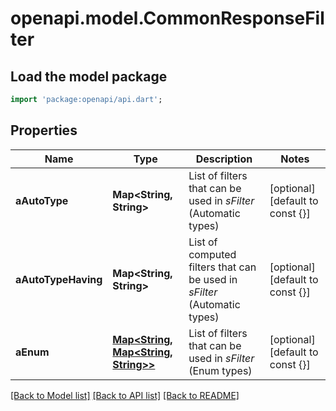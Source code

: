 # openapi.model.CommonResponseFilter

## Load the model package
```dart
import 'package:openapi/api.dart';
```

## Properties
Name | Type | Description | Notes
------------ | ------------- | ------------- | -------------
**aAutoType** | **Map<String, String>** | List of filters that can be used in *sFilter* (Automatic types) | [optional] [default to const {}]
**aAutoTypeHaving** | **Map<String, String>** | List of computed filters that can be used in *sFilter* (Automatic types) | [optional] [default to const {}]
**aEnum** | [**Map<String, Map<String, String>>**](Map.md) | List of filters that can be used in *sFilter* (Enum types) | [optional] [default to const {}]

[[Back to Model list]](../README.md#documentation-for-models) [[Back to API list]](../README.md#documentation-for-api-endpoints) [[Back to README]](../README.md)


